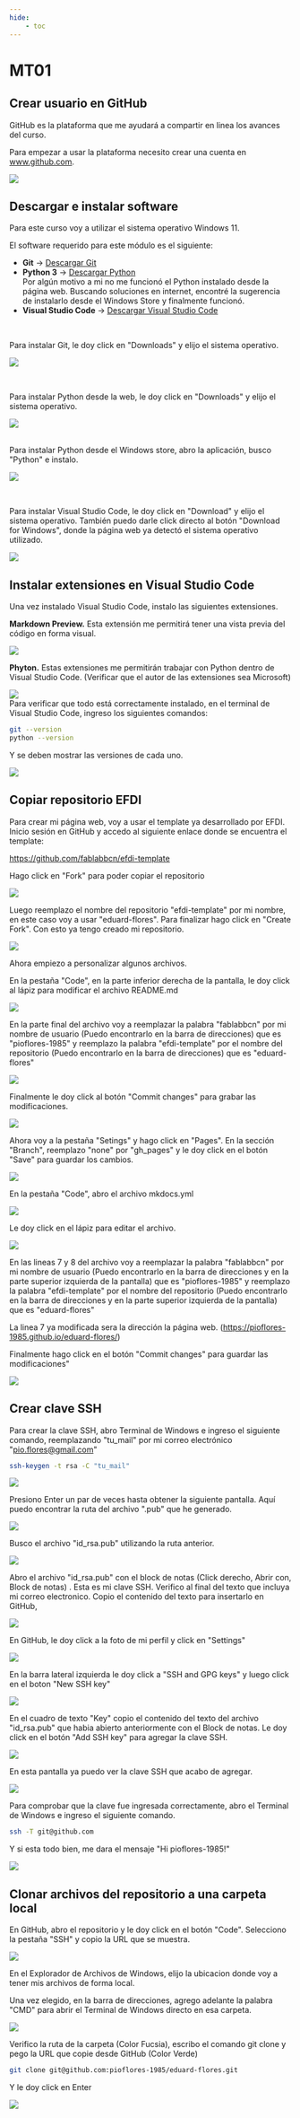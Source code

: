 ```yaml
---
hide:
    - toc
---
```


# MT01

## **Crear usuario en GitHub**
GitHub es la plataforma que me ayudará a compartir en linea los avances del curso.

Para empezar a usar la plataforma necesito crear una cuenta en www.github.com.
 
![](../images/MT01/USUARIO-GITHUB.png)
<br>
## **Descargar e instalar software**

Para este curso voy a utilizar el sistema operativo Windows 11.

El software requerido para este módulo es el siguiente:

- **Git** → [Descargar Git](https://git-scm.com)  
- **Python 3** → [Descargar Python](https://www.python.org)  
Por algún motivo a mi no me funcionó el Python instalado desde la página web. Buscando soluciones en internet, encontré la sugerencia de instalarlo desde el Windows Store y finalmente funcionó.
- **Visual Studio Code** → [Descargar Visual Studio Code](https://code.visualstudio.com/)  

<br>

Para instalar Git, le doy click en "Downloads" y elijo el sistema operativo.

![](../images/MT01/INSTALAR-GIT.png)

<br>

Para instalar Python desde la web, le doy click en "Downloads" y elijo el sistema operativo.

![](../images/MT01/INSTALAR-PYTHON-WEB.png)

<br>
Para instalar Python desde el Windows store, abro la aplicación, busco "Python" e instalo.

![](../images/MT01/INSTALAR-PYTHON.png)

<br>

Para instalar Visual Studio Code, le doy click en "Download" y elijo el sistema operativo. También puedo darle click directo al botón "Download for Windows", donde la página web ya detectó el sistema operativo utilizado.

![](../images/MT01/INSTALAR-VSCODE.png)
<br>

## **Instalar extensiones en Visual Studio Code**

Una vez instalado Visual Studio Code, instalo las siguientes extensiones.

**Markdown Preview.** Esta extensión me permitirá tener una vista previa del código en forma visual.

![](../images/MT01/MARKDOWN.png)

**Phyton.** Estas extensiones me permitirán trabajar con Python dentro de Visual Studio Code. (Verificar que el autor de las extensiones sea Microsoft)

![](../images/MT01/PYTHON-EXTENSION.png)
<br>
Para verificar que todo está correctamente instalado, en el terminal de Visual Studio Code, ingreso los siguientes comandos:

```bash
git --version
python --version
```

Y se deben mostrar las versiones de cada uno.

![](../images/MT01/GITPYTHONVERSION.png)
<br>

## **Copiar repositorio EFDI**

Para crear mi página web, voy a usar el template ya desarrollado por EFDI. Inicio sesión en GitHub y accedo al siguiente enlace donde se encuentra el template:

https://github.com/fablabbcn/efdi-template

Hago click en "Fork" para poder copiar el repositorio

![](../images/MT01/FORK1.png)

Luego reemplazo el nombre del repositorio "efdi-template" por mi nombre, en este caso voy a usar "eduard-flores". Para finalizar hago click en "Create Fork". Con esto ya tengo creado mi repositorio.

![](../images/MT01/FORK2.png)

Ahora empiezo a personalizar algunos archivos.

En la pestaña "Code", en la parte inferior derecha de la pantalla, le doy click al lápiz para modificar el archivo README.md

![](../images/MT01/README.png)

En la parte final del archivo voy a reemplazar la palabra "fablabbcn" por mi nombre de usuario (Puedo encontrarlo en la barra de direcciones) que es "pioflores-1985" y reemplazo la palabra "efdi-template" por el nombre del repositorio (Puedo encontrarlo en la barra de direcciones) que es "eduard-flores"

![](../images/MT01/README2.png)

Finalmente le doy click al botón "Commit changes" para grabar las modificaciones.

![](../images/MT01/README3.png)

Ahora voy a la pestaña "Setings" y hago click en "Pages". En la sección "Branch", reemplazo "none" por "gh_pages" y le doy click en el botón "Save" para guardar los cambios.

![](../images/MT01/pages.png)

En la pestaña "Code", abro el archivo mkdocs.yml

![](../images/MT01/MKDOCS.png)

Le doy click en el lápiz para editar el archivo.

![](../images/MT01/MKDOCS2.png)

En las lineas 7 y 8 del archivo voy a reemplazar la palabra "fablabbcn" por mi nombre de usuario (Puedo encontrarlo en la barra de direcciones y en la parte superior izquierda de la pantalla) que es "pioflores-1985" y reemplazo la palabra "efdi-template" por el nombre del repositorio (Puedo encontrarlo en la barra de direcciones y en la parte superior izquierda de la pantalla) que es "eduard-flores"

La linea 7 ya modificada sera la dirección la página web. (https://pioflores-1985.github.io/eduard-flores/)

Finalmente hago click en el botón "Commit changes" para guardar las modificaciones"

![](../images/MT01/MKDOCS3.png)

## **Crear clave SSH**

Para crear la clave SSH, abro Terminal de Windows e ingreso el siguiente comando, reemplazando "tu_mail" por mi correo electrónico "pio.flores@gmail.com"

```bash
ssh-keygen -t rsa -C "tu_mail"
```

![](../images/MT01/SSH1.png)

Presiono Enter un par de veces hasta obtener la siguiente pantalla. Aquí puedo encontrar la ruta del archivo ".pub" que he generado.

![](../images/MT01/SSH2.png)

Busco el archivo "id_rsa.pub" utilizando la ruta anterior.

![](../images/MT01/SSH3.png)

Abro el archivo "id_rsa.pub" con el block de notas (Click derecho, Abrir con, Block de notas) . Esta es mi clave SSH. Verifico al final del texto que incluya mi correo electronico. Copio el contenido del texto para insertarlo en GitHub,

![](../images/MT01/SSH4.png)

En GitHub, le doy click a la foto de mi perfil y click en "Settings"

![](../images/MT01/GITSSH1.png)

En la barra lateral izquierda le doy click a "SSH and GPG keys" y luego click en el boton "New SSH key"

![](../images/MT01/GITSSH2.png)

En el cuadro de texto "Key" copio el contenido del texto del archivo "id_rsa.pub" que habia abierto anteriormente con el Block de notas. Le doy click en el botón "Add SSH key" para agregar la clave SSH.

![](../images/MT01/GITSSH3.png)

En esta pantalla ya puedo ver la clave SSH que acabo de agregar.

![](../images/MT01/GITSSH4.png)

Para comprobar que la clave fue ingresada correctamente, abro el Terminal de Windows e ingreso el siguiente comando.

```bash
ssh -T git@github.com
```
Y si esta todo bien, me dara el mensaje "Hi pioflores-1985!"

![](../images/MT01/GITSSH5.png)

## **Clonar archivos del repositorio a una carpeta local**

En GitHub, abro el repositorio y le doy click en el botón "Code". Selecciono la pestaña "SSH" y copio la URL que se muestra.

![](../images/MT01/GITSSH6.png)

En el Explorador de Archivos de Windows, elijo la ubicacion donde voy a tener mis archivos de forma local.

Una vez elegido, en la barra de direcciones, agrego adelante la palabra "CMD" para abrir el Terminal de Windows directo en esa carpeta.

![](../images/MT01/CLONE2.png)

Verifico la ruta de la carpeta (Color Fucsia), escribo el comando git clone y pego la URL que copie desde GitHub (Color Verde)

```bash
git clone git@github.com:pioflores-1985/eduard-flores.git
```
Y le doy click en Enter

![](../images/MT01/CLONE3.png)



